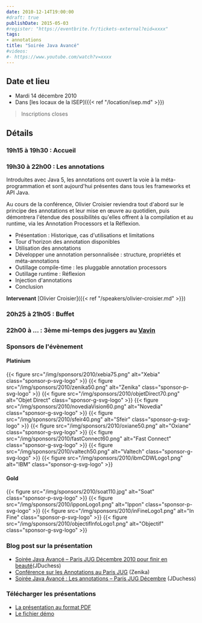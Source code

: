 ```yaml
---
date: 2010-12-14T19:00:00
#draft: true
publishDate: 2015-05-03
#register: "https://eventbrite.fr/tickets-external?eid=xxxx"
tags:
- annotations
title: "Soirée Java Avancé"
#videos:
#- https://www.youtube.com/watch?v=xxxx
---
```


## Date et lieu

* Mardi 14 décembre 2010
* Dans [les locaux de la ISEP]({{< ref "/location/isep.md" >}})

> Inscriptions closes

## Détails

### 19h15 à 19h30 : Accueil

### 19h30 à 22h00 : Les annotations

Introduites avec Java 5, les annotations ont ouvert la voie à la méta-programmation et sont aujourd'hui présentes dans tous les frameworks et API Java.

Au cours de la conférence, Olivier Croisier reviendra tout d'abord sur le principe des annotations et leur mise en œuvre au quotidien, puis démontrera l'étendue des possibilités qu'elles offrent à la compilation et au runtime, via les Annotation Processors et la Réflexion.

- Présentation : Historique, cas d'utilisations et limitations
- Tour d'horizon des annotation disponibles
- Utilisation des annotations
- Développer une annotation personnalisée : structure, propriétés et méta-annotations
- Outillage compile-time : les pluggable annotation processors
- Outillage runtime : Réflexion
- Injection d'annotations
- Conclusion

**Intervenant**  [Olivier Croisier]({{< ref "/speakers/olivier-croisier.md" >}})

### 20h25 à 21h05 : Buffet

### 22h00 à  ... : 3ème mi-temps des juggers au [Vavin](https://www.google.com/maps/dir//48.84398,2.330533/@48.8439685,2.2603067,12z)

### Sponsors de l'évènement

#### Platinium

{{< figure src="/img/sponsors/2010/xebia75.png" alt="Xebia" class="sponsor-p-svg-logo" >}}
{{< figure src="/img/sponsors/2010/zenika50.png" alt="Zenika" class="sponsor-p-svg-logo" >}}
{{< figure src="/img/sponsors/2010/objetDirect70.png" alt="Objet Direct" class="sponsor-g-svg-logo" >}}
{{< figure src="/img/sponsors/2010/novediaVision60.png" alt="Novedia" class="sponsor-g-svg-logo" >}}
{{< figure src="/img/sponsors/2010/sfeir40.png" alt="Sfeir" class="sponsor-g-svg-logo" >}}
{{< figure src="/img/sponsors/2010/oxiane50.png" alt="Oxiane" class="sponsor-g-svg-logo" >}}
{{< figure src="/img/sponsors/2010/fastConnect60.png" alt="Fast Connect" class="sponsor-g-svg-logo" >}}
{{< figure src="/img/sponsors/2010/valtech50.png" alt="Valtech" class="sponsor-g-svg-logo" >}}
{{< figure src="/img/sponsors/2010/ibmCDWLogo1.png" alt="IBM" class="sponsor-g-svg-logo" >}}

#### Gold

{{< figure src="/img/sponsors/2010/soat110.jpg" alt="Soat" class="sponsor-p-svg-logo" >}}
{{< figure src="/img/sponsors/2010/ipponLogo1.png" alt="Ippon" class="sponsor-p-svg-logo" >}}
{{< figure src="/img/sponsors/2010/inFineLogo1.png" alt="In Fine" class="sponsor-p-svg-logo" >}}
{{< figure src="/img/sponsors/2010/objectifInfoLogo1.png" alt="Objectif" class="sponsor-g-svg-logo" >}}

### Blog post sur la présentation

- [Soirée Java Avancé – Paris JUG Décembre 2010 pour finir en beauté](http://jduchess.org/duchess-france/blog/soiree-java-avance-paris-jug-decembre-2010-pour-finir-en-beaute/)(JDuchess)
- [Conférence sur les Annotations au Paris JUG](http://blog.zenika.com/index.php?post/2010/12/15/Conf%C3%A9rence-sur-les-Annotations-au-Paris-JUG) (Zenika)
- [Soirée Java Avancé : Les annotations – Paris JUG Décembre](http://jduchess.org/duchess-france/blog/soiree-java-avance-les-annotations-paris-jug-decembre/) (JDuchess)

### Télécharger les présentations

* [La présentation au format PDF](Annotations-ParisJUG.pdf)
* [Le fichier démo](Code.zip)
